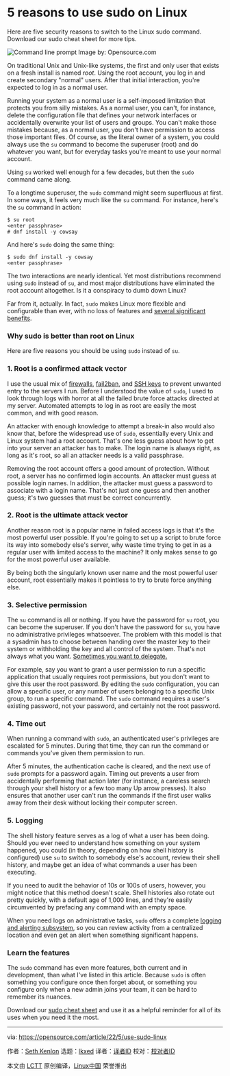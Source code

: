 [#]: subject: "5 reasons to use sudo on Linux"
[#]: via: "https://opensource.com/article/22/5/use-sudo-linux"
[#]: author: "Seth Kenlon https://opensource.com/users/seth"
[#]: collector: "lkxed"
[#]: translator: "MjSeven"
[#]: reviewer: " "
[#]: publisher: " "
[#]: url: " "

5 reasons to use sudo on Linux
======
Here are five security reasons to switch to the Linux sudo command. Download our sudo cheat sheet for more tips.

![Command line prompt][1]
Image by: Opensource.com

On traditional Unix and Unix-like systems, the first and only user that exists on a fresh install is named *root*. Using the root account, you log in and create secondary "normal" users. After that initial interaction, you're expected to log in as a normal user.

Running your system as a normal user is a self-imposed limitation that protects you from silly mistakes. As a normal user, you can't, for instance, delete the configuration file that defines your network interfaces or accidentally overwrite your list of users and groups. You can't make those mistakes because, as a normal user, you don't have permission to access those important files. Of course, as the literal owner of a system, you could always use the `su` command to become the superuser (root) and do whatever you want, but for everyday tasks you're meant to use your normal account.

Using `su` worked well enough for a few decades, but then the `sudo` command came along.

To a longtime superuser, the `sudo` command might seem superfluous at first. In some ways, it feels very much like the `su` command. For instance, here's the `su` command in action:

```
$ su root
<enter passphrase>
# dnf install -y cowsay
```

And here's `sudo` doing the same thing:

```
$ sudo dnf install -y cowsay
<enter passphrase>
```

The two interactions are nearly identical. Yet most distributions recommend using `sudo` instead of `su`, and most major distributions have eliminated the root account altogether. Is it a conspiracy to dumb down Linux?

Far from it, actually. In fact, `sudo` makes Linux more flexible and configurable than ever, with no loss of features and [several significant benefits][2].

### Why sudo is better than root on Linux

Here are five reasons you should be using `sudo` instead of `su`.

### 1. Root is a confirmed attack vector

I use the usual mix of [firewalls][3], [fail2ban][4], and [SSH keys][5] to prevent unwanted entry to the servers I run. Before I understood the value of `sudo`, I used to look through logs with horror at all the failed brute force attacks directed at my server. Automated attempts to log in as root are easily the most common, and with good reason.

An attacker with enough knowledge to attempt a break-in also would also know that, before the widespread use of `sudo`, essentially every Unix and Linux system had a root account. That's one less guess about how to get into your server an attacker has to make. The login name is always right, as long as it's root, so all an attacker needs is a valid passphrase.

Removing the root account offers a good amount of protection. Without root, a server has no confirmed login accounts. An attacker must guess at possible login names. In addition, the attacker must guess a password to associate with a login name. That's not just one guess and then another guess; it's two guesses that must be correct concurrently.

### 2. Root is the ultimate attack vector

Another reason root is a popular name in failed access logs is that it's the most powerful user possible. If you're going to set up a script to brute force its way into somebody else's server, why waste time trying to get in as a regular user with limited access to the machine? It only makes sense to go for the most powerful user available.

By being both the singularly known user name and the most powerful user account, root essentially makes it pointless to try to brute force anything else.

### 3. Selective permission

The `su` command is all or nothing. If you have the password for `su` root, you can become the superuser. If you don't have the password for `su`, you have no administrative privileges whatsoever. The problem with this model is that a sysadmin has to choose between handing over the master key to their system or withholding the key and all control of the system. That's not always what you want. [Sometimes you want to delegate.][6]

For example, say you want to grant a user permission to run a specific application that usually requires root permissions, but you don't want to give this user the root password. By editing the `sudo` configuration, you can allow a specific user, or any number of users belonging to a specific Unix group, to run a specific command. The `sudo` command requires a user's existing password, not your password, and certainly not the root password.

### 4. Time out

When running a command with `sudo`, an authenticated user's privileges are escalated for 5 minutes. During that time, they can run the command or commands you've given them permission to run.

After 5 minutes, the authentication cache is cleared, and the next use of `sudo` prompts for a password again. Timing out prevents a user from accidentally performing that action later (for instance, a careless search through your shell history or a few too many Up arrow presses). It also ensures that another user can't run the commands if the first user walks away from their desk without locking their computer screen.

### 5. Logging

The shell history feature serves as a log of what a user has been doing. Should you ever need to understand how something on your system happened, you could (in theory, depending on how shell history is configured) use `su` to switch to somebody else's account, review their shell history, and maybe get an idea of what commands a user has been executing.

If you need to audit the behavior of 10s or 100s of users, however, you might notice that this method doesn't scale. Shell histories also rotate out pretty quickly, with a default age of 1,000 lines, and they're easily circumvented by prefacing any command with an empty space.

When you need logs on administrative tasks, `sudo` offers a complete [logging and alerting subsystem][7], so you can review activity from a centralized location and even get an alert when something significant happens.

### Learn the features

The `sudo` command has even more features, both current and in development, than what I've listed in this article. Because `sudo` is often something you configure once then forget about, or something you configure only when a new admin joins your team, it can be hard to remember its nuances.

Download our [sudo cheat sheet][8] and use it as a helpful reminder for all of its uses when you need it the most.

--------------------------------------------------------------------------------

via: https://opensource.com/article/22/5/use-sudo-linux

作者：[Seth Kenlon][a]
选题：[lkxed][b]
译者：[译者ID](https://github.com/译者ID)
校对：[校对者ID](https://github.com/校对者ID)

本文由 [LCTT](https://github.com/LCTT/TranslateProject) 原创编译，[Linux中国](https://linux.cn/) 荣誉推出

[a]: https://opensource.com/users/seth
[b]: https://github.com/lkxed
[1]: https://opensource.com/sites/default/files/lead-images/command_line_prompt.png
[2]: https://opensource.com/article/19/10/know-about-sudo
[3]: https://www.redhat.com/sysadmin/secure-linux-network-firewall-cmd
[4]: https://www.redhat.com/sysadmin/protect-systems-fail2ban
[5]: https://opensource.com/article/20/2/ssh-tools
[6]: https://opensource.com/article/17/12/using-sudo-delegate
[7]: https://opensource.com/article/19/10/know-about-sudo
[8]: https://opensource.com/downloads/linux-sudo-cheat-sheet
